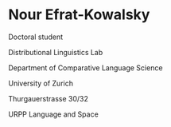 # Nour Efrat-Kowalsky

Doctoral student

Distributional Linguistics Lab

Department of Comparative Language Science

University of Zurich

Thurgauerstrasse 30/32

URPP Language and Space

